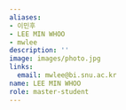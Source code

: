 ```yaml
---
aliases:
- 이민후
- LEE MIN WHOO
- mwlee
description: ''
image: images/photo.jpg
links:
  email: mwlee@bi.snu.ac.kr
name: LEE MIN WHOO
role: master-student
---
```

